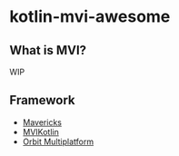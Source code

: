 # kotlin-mvi-awesome

## What is MVI?

WIP

## Framework

- [Mavericks](https://github.com/airbnb/mavericks)
- [MVIKotlin](https://github.com/badoo/MVIKotlin)
- [Orbit Multiplatform](https://github.com/orbit-mvi/orbit-mvi)
